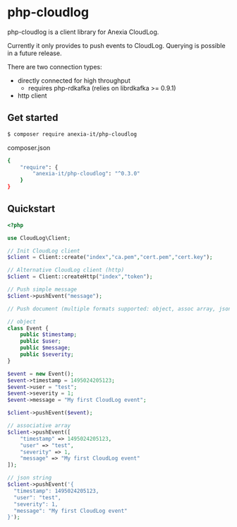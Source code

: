 php-cloudlog
===

php-cloudlog is a client library for Anexia CloudLog.

Currently it only provides to push events to CloudLog. Querying is possible in a future release.

There are two connection types:
- directly connected for high throughput
  - requires php-rdkafka (relies on librdkafka >= 0.9.1)
- http client


## Get started

```sh
$ composer require anexia-it/php-cloudlog
```

composer.json
```sh
{
    "require": {
        "anexia-it/php-cloudlog": "^0.3.0"
    }
}
```

## Quickstart

```php
<?php

use CloudLog\Client;

// Init CloudLog client
$client = Client::create("index","ca.pem","cert.pem","cert.key");

// Alternative CloudLog client (http)
$client = Client::createHttp("index","token");

// Push simple message
$client->pushEvent("message");

// Push document (multiple formats supported: object, assoc array, json string)

// object
class Event {
    public $timestamp;
    public $user;
    public $message;
    public $severity;
}

$event = new Event();
$event->timestamp = 1495024205123;
$event->user = "test";
$event->severity = 1;
$event->message = "My first CloudLog event";

$client->pushEvent($event);

// associative array
$client->pushEvent([
    "timestamp" => 1495024205123,
    "user" => "test",
    "severity" => 1,
    "message" => "My first CloudLog event"
]);

// json string
$client->pushEvent('{
  "timestamp": 1495024205123,
  "user": "test",
  "severity": 1,
  "message": "My first CloudLog event"
}');
```
